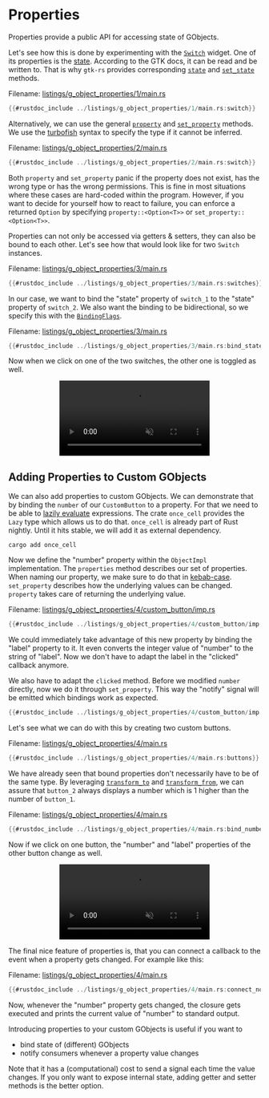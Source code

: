# Properties

Properties provide a public API for accessing state of GObjects.

Let's see how this is done by experimenting with the [`Switch`](https://gtk-rs.org/gtk4-rs/stable/latest/docs/gtk4/struct.Switch.html) widget.
One of its properties is the [state](https://docs.gtk.org/gtk4/property.Switch.state.html).
According to the GTK docs, it can be read and be written to.
That is why `gtk-rs` provides corresponding [`state`](../docs/gtk4/struct.Switch.html#method.state) and [`set_state`](../docs/gtk4/struct.Switch.html#method.set_state) methods.

Filename: <a class=file-link href="https://github.com/gtk-rs/gtk4-rs/blob/master/book/listings/g_object_properties/1/main.rs">listings/g_object_properties/1/main.rs</a>

```rust ,no_run,noplayground
{{#rustdoc_include ../listings/g_object_properties/1/main.rs:switch}}
```
Alternatively, we can use the general [`property`](https://gtk-rs.org/gtk-rs-core/stable/latest/docs/glib/object/trait.ObjectExt.html#tymethod.property) and [`set_property`](https://gtk-rs.org/gtk-rs-core/stable/latest/docs/glib/object/trait.ObjectExt.html#tymethod.set_property) methods.
We use the [turbofish](https://matematikaadit.github.io/posts/rust-turbofish.html) syntax to specify the type if it cannot be inferred.

Filename: <a class=file-link href="https://github.com/gtk-rs/gtk4-rs/blob/master/book/listings/g_object_properties/2/main.rs">listings/g_object_properties/2/main.rs</a>

```rust ,no_run,noplayground
{{#rustdoc_include ../listings/g_object_properties/2/main.rs:switch}}
```

Both `property` and `set_property` panic if the property does not exist, has the wrong type or has the wrong permissions.
This is fine in most situations where these cases are hard-coded within the program.
However, if you want to decide for yourself how to react to failure, you can enforce a returned `Option` by specifying `property::<Option<T>>` or `set_property::<Option<T>>`.

Properties can not only be accessed via getters & setters, they can also be bound to each other.
Let's see how that would look like for two `Switch` instances.

Filename: <a class=file-link href="https://github.com/gtk-rs/gtk4-rs/blob/master/book/listings/g_object_properties/3/main.rs">listings/g_object_properties/3/main.rs</a>

```rust ,no_run,noplayground
{{#rustdoc_include ../listings/g_object_properties/3/main.rs:switches}}
```

In our case, we want to bind the "state" property of `switch_1` to the "state" property of `switch_2`.
We also want the binding to be bidirectional, so we specify this with the [`BindingFlags`](https://gtk-rs.org/gtk-rs-core/stable/latest/docs/glib/struct.BindingFlags.html).

Filename: <a class=file-link href="https://github.com/gtk-rs/gtk4-rs/blob/master/book/listings/g_object_properties/3/main.rs">listings/g_object_properties/3/main.rs</a>

```rust ,no_run,noplayground
{{#rustdoc_include ../listings/g_object_properties/3/main.rs:bind_state}}
```

Now when we click on one of the two switches, the other one is toggled as well.

<div style="text-align:center">
 <video autoplay muted loop>
    <source src="vid/g_object_properties_switches.webm">
    <p>A video which shows that toggling one button also toggles the other one </p>
 </video>
</div>

## Adding Properties to Custom GObjects

We can also add properties to custom GObjects.
We can demonstrate that by binding the `number` of our `CustomButton` to a property.
For that we need to be able to [lazily evaluate](https://en.wikipedia.org/wiki/Lazy_evaluation) expressions.
The crate `once_cell` provides the `Lazy` type which allows us to do that.
`once_cell` is already part of Rust nightly.
Until it hits stable, we will add it as external dependency.

```
cargo add once_cell
```

Now we define the "number" property within the `ObjectImpl` implementation.
The `properties` method describes our set of properties.
When naming our property, we make sure to do that in [kebab-case](https://en.wikipedia.org/wiki/Letter_case#Kebab_case).
`set_property` describes how the underlying values can be changed.
`property` takes care of returning the underlying value.

Filename: <a class=file-link href="https://github.com/gtk-rs/gtk4-rs/blob/master/book/listings/g_object_properties/4/custom_button/imp.rs">listings/g_object_properties/4/custom_button/imp.rs</a>

```rust ,no_run,noplayground
{{#rustdoc_include ../listings/g_object_properties/4/custom_button/imp.rs:object_impl}}
```

We could immediately take advantage of this new property by binding the "label" property to it.
It even converts the integer value of "number" to the string of "label".
Now we don't have to adapt the label in the "clicked" callback anymore.

We also have to adapt the `clicked` method.
Before we modified `number` directly, now we do it through `set_property`.
This way the "notify" signal will be emitted which bindings work as expected.

```rust ,no_run,noplayground
{{#rustdoc_include ../listings/g_object_properties/4/custom_button/imp.rs:button_impl}}
```

Let's see what we can do with this by creating two custom buttons.

Filename: <a class=file-link href="https://github.com/gtk-rs/gtk4-rs/blob/master/book/listings/g_object_properties/4/main.rs">listings/g_object_properties/4/main.rs</a>

```rust ,no_run,noplayground
{{#rustdoc_include ../listings/g_object_properties/4/main.rs:buttons}}
```

We have already seen that bound properties don't necessarily have to be of the same type.
By leveraging [`transform_to`](https://gtk-rs.org/gtk-rs-core/stable/latest/docs/glib/object/struct.BindingBuilder.html#method.transform_to) and [`transform_from`](https://gtk-rs.org/gtk-rs-core/stable/latest/docs/glib/object/struct.BindingBuilder.html#method.transform_from), we can assure that `button_2` always displays a number which is 1 higher than the number of `button_1`.

Filename: <a class=file-link href="https://github.com/gtk-rs/gtk4-rs/blob/master/book/listings/g_object_properties/4/main.rs">listings/g_object_properties/4/main.rs</a>

```rust ,no_run,noplayground
{{#rustdoc_include ../listings/g_object_properties/4/main.rs:bind_numbers}}
```
Now if we click on one button, the "number" and "label" properties of the other button change as well.

<div style="text-align:center">
 <video autoplay muted loop>
    <source src="vid/g_object_properties_buttons.webm">
    <p>A video which shows that pressing on one button also changes the number on the other one</p>
 </video>
</div>

The final nice feature of properties is, that you can connect a callback to the event when a property gets changed.
For example like this:

Filename: <a class=file-link href="https://github.com/gtk-rs/gtk4-rs/blob/master/book/listings/g_object_properties/4/main.rs">listings/g_object_properties/4/main.rs</a>

```rust ,no_run,noplayground
{{#rustdoc_include ../listings/g_object_properties/4/main.rs:connect_notify}}
```

Now, whenever the "number" property gets changed, the closure gets executed and prints the current value of "number" to standard output.

Introducing properties to your custom GObjects is useful if you want to
- bind state of (different) GObjects
- notify consumers whenever a property value changes

Note that it has a (computational) cost to send a signal each time the value changes.
If you only want to expose internal state, adding getter and setter methods is the better option.
